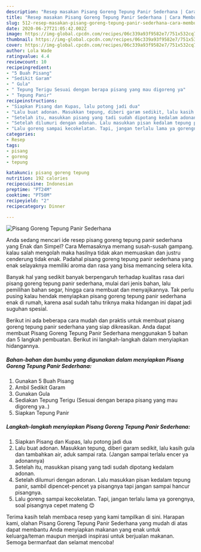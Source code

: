 ```yaml
---
description: "Resep masakan Pisang Goreng Tepung Panir Sederhana | Cara Membuat Pisang Goreng Tepung Panir Sederhana Yang Sedap"
title: "Resep masakan Pisang Goreng Tepung Panir Sederhana | Cara Membuat Pisang Goreng Tepung Panir Sederhana Yang Sedap"
slug: 512-resep-masakan-pisang-goreng-tepung-panir-sederhana-cara-membuat-pisang-goreng-tepung-panir-sederhana-yang-sedap
date: 2020-06-27T21:05:42.002Z
image: https://img-global.cpcdn.com/recipes/06c339a93f9582e7/751x532cq70/pisang-goreng-tepung-panir-sederhana-foto-resep-utama.jpg
thumbnail: https://img-global.cpcdn.com/recipes/06c339a93f9582e7/751x532cq70/pisang-goreng-tepung-panir-sederhana-foto-resep-utama.jpg
cover: https://img-global.cpcdn.com/recipes/06c339a93f9582e7/751x532cq70/pisang-goreng-tepung-panir-sederhana-foto-resep-utama.jpg
author: Lola Wade
ratingvalue: 4.4
reviewcount: 10
recipeingredient:
- "5 Buah Pisang"
- "Sedikit Garam"
- " Gula"
- " Tepung Terigu Sesuai dengan berapa pisang yang mau digoreng ya"
- " Tepung Panir"
recipeinstructions:
- "Siapkan Pisang dan Kupas, lalu potong jadi dua"
- "Lalu buat adonan. Masukkan tepung, diberi garam sedikit, lalu kasih gula dan tambahkan air, aduk sampai rata. (Jangan sampai terlalu encer ya adonannya)"
- "Setelah itu, masukkan pisang yang tadi sudah dipotang kedalam adonan."
- "Setelah dilumuri dengan adonan. Lalu masukkan pisan kedalam tepung panir, sambil dipencet-pencet ya pisangnya tapi jangan sampai hancur pisangnya."
- "Lalu goreng sampai kecokelatan. Tapi, jangan terlalu lama ya gorengnya, soal pisangnya cepet mateng 😊"
categories:
- Resep
tags:
- pisang
- goreng
- tepung

katakunci: pisang goreng tepung 
nutrition: 192 calories
recipecuisine: Indonesian
preptime: "PT24M"
cooktime: "PT50M"
recipeyield: "2"
recipecategory: Dinner

---
```



![Pisang Goreng Tepung Panir Sederhana](https://img-global.cpcdn.com/recipes/06c339a93f9582e7/751x532cq70/pisang-goreng-tepung-panir-sederhana-foto-resep-utama.jpg)

Anda sedang mencari ide resep pisang goreng tepung panir sederhana yang Enak dan Simpel? Cara Memasaknya memang susah-susah gampang. kalau salah mengolah maka hasilnya tidak akan memuaskan dan justru cenderung tidak enak. Padahal pisang goreng tepung panir sederhana yang enak selayaknya memiliki aroma dan rasa yang bisa memancing selera kita.

Banyak hal yang sedikit banyak berpengaruh terhadap kualitas rasa dari pisang goreng tepung panir sederhana, mulai dari jenis bahan, lalu pemilihan bahan segar, hingga cara membuat dan menyajikannya. Tak perlu pusing kalau hendak menyiapkan pisang goreng tepung panir sederhana enak di rumah, karena asal sudah tahu triknya maka hidangan ini dapat jadi suguhan spesial.




Berikut ini ada beberapa cara mudah dan praktis untuk membuat pisang goreng tepung panir sederhana yang siap dikreasikan. Anda dapat membuat Pisang Goreng Tepung Panir Sederhana menggunakan 5 bahan dan 5 langkah pembuatan. Berikut ini langkah-langkah dalam menyiapkan hidangannya.

<!--inarticleads1-->

##### Bahan-bahan dan bumbu yang digunakan dalam menyiapkan Pisang Goreng Tepung Panir Sederhana:

1. Gunakan 5 Buah Pisang
1. Ambil Sedikit Garam
1. Gunakan  Gula
1. Sediakan  Tepung Terigu (Sesuai dengan berapa pisang yang mau digoreng ya..)
1. Siapkan  Tepung Panir




<!--inarticleads2-->

##### Langkah-langkah menyiapkan Pisang Goreng Tepung Panir Sederhana:

1. Siapkan Pisang dan Kupas, lalu potong jadi dua
1. Lalu buat adonan. Masukkan tepung, diberi garam sedikit, lalu kasih gula dan tambahkan air, aduk sampai rata. (Jangan sampai terlalu encer ya adonannya)
1. Setelah itu, masukkan pisang yang tadi sudah dipotang kedalam adonan.
1. Setelah dilumuri dengan adonan. Lalu masukkan pisan kedalam tepung panir, sambil dipencet-pencet ya pisangnya tapi jangan sampai hancur pisangnya.
1. Lalu goreng sampai kecokelatan. Tapi, jangan terlalu lama ya gorengnya, soal pisangnya cepet mateng 😊




Terima kasih telah membaca resep yang kami tampilkan di sini. Harapan kami, olahan Pisang Goreng Tepung Panir Sederhana yang mudah di atas dapat membantu Anda menyiapkan makanan yang enak untuk keluarga/teman maupun menjadi inspirasi untuk berjualan makanan. Semoga bermanfaat dan selamat mencoba!

